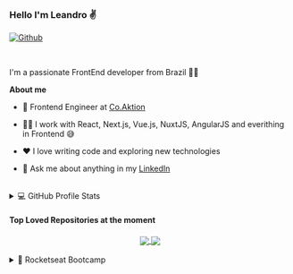 ### Hello I'm Leandro ✌️
[![Github](https://img.shields.io/github/followers/leandroppf?label=Follow&style=social)](https://github.com/leandroppf)

<br />

I'm a passionate FrontEnd developer from Brazil 🧑‍💻

**About me**

- 🥰 Frontend Engineer at [Co.Aktion](https://coaktion.com/)

- 🧑‍💻 I work with React, Next.js, Vue.js, NuxtJS, AngularJS and everithing in Frontend 😅

- ❤️ I love writing code and exploring new technologies

- 💬 Ask me about anything in my [LinkedIn](https://www.linkedin.com/in/leandroppf/)

<br />

<details>
  <summary>💻 GitHub Profile Stats</summary>
  
  <br />
  
  <div align="center">
    <img align="center" src="https://github-readme-stats.vercel.app/api?username=leandroppf&show_icons=true&theme=dracula&count_private=true" />
    <img align="center" src="https://github-readme-stats.vercel.app/api/top-langs/?username=leandroppf&layout=compact&langs_count=6&theme=dracula&hide=ruby,starlark,objective-c,java"/>
  </div>

  <br />

  <div align="center">
    <img align="center" src="https://streak-stats.demolab.com/?user=leandroppf&background=22272e&currStreakNum=ffffff&sideNums=ffffff&currStreakLabel=ffffff&sideLabels=ffffff&dates=ffffff&fire=2d77dc&ring=2d77dc&locale=en&type=svg" />
  </div>
</details>

#### Top Loved Repositories at the moment

<div align="center">
  <a href="https://github.com/leandroppf/mono-noke">
    <img align="center" src="https://github-readme-stats.vercel.app/api/pin/?username=leandroppf&repo=mono-noke&theme=dracula" />
  </a>
  
  <a href="https://github.com/leandroppf/nuxt-universe-guide">
    <img align="center" src="https://github-readme-stats.vercel.app/api/pin/?username=leandroppf&repo=nuxt-universe-guide&theme=dracula" />
  </a>
</div>
<br />

<details>
  <summary>🚀 Rocketseat Bootcamp</summary>
  
  <br />
  
  [Rocketseat website](https://www.rocketseat.com.br/)
  
  <br />
  
  <div align="center">
    <a href="https://github.com/leandroppf/frontend-web-gobarber">
      <img width="280" align="center" src="https://github-readme-stats.vercel.app/api/pin/?username=leandroppf&repo=frontend-web-gobarber&theme=dracula" />
    </a>
    <a href="https://github.com/leandroppf/frontend-mobile-gobarber">
      <img width="280" align="center" src="https://github-readme-stats.vercel.app/api/pin/?username=leandroppf&repo=frontend-mobile-gobarber&theme=dracula" />
    </a>
      <a href="https://github.com/leandroppf/backend-gobarber">
      <img width="280" align="center" src="https://github-readme-stats.vercel.app/api/pin/?username=leandroppf&repo=backend-gobarber&theme=dracula" />
    </a>
  </div>
</details>
